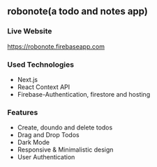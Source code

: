## robonote(a todo and notes app)

### Live Website
 https://robonote.firebaseapp.com

### Used Technologies
* Next.js
* React Context API
* Firebase-Authentication, firestore and hosting

### Features
* Create, doundo and delete todos
* Drag and Drop Todos
* Dark Mode
* Responsive & Minimalistic design
* User Authentication

